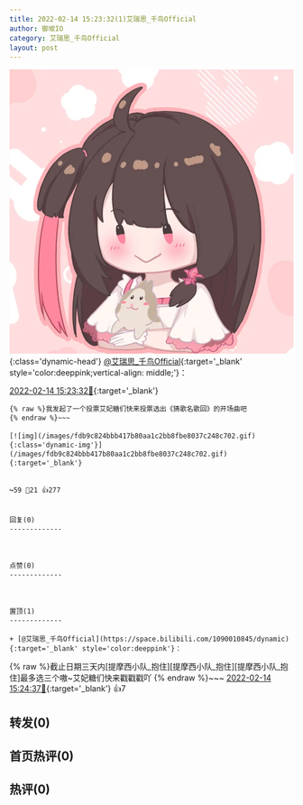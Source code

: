 ```yaml
---
title: 2022-02-14 15:23:32(1)艾瑞思_千鸟Official
author: 御坂IO
category: 艾瑞思_千鸟Official
layout: post
---
```


![img](/images/7e08840c56f251de28bdf766b647bd5fe9a5d50a.jpg){:class='dynamic-head'}
[@艾瑞思_千鸟Official](https://space.bilibili.com/1090010845/dynamic){:target='_blank' style='color:deeppink;vertical-align: middle;'}：

[2022-02-14 15:23:32🔗](https://t.bilibili.com/627000852254845467){:target='_blank'}

~~~
{% raw %}我发起了一个投票​艾妃糖们快来投票选出《猜歌名歌回》的开场曲吧
{% endraw %}~~~

[![img](/images/fdb9c824bbb417b80aa1c2bb8fbe8037c248c702.gif){:class='dynamic-img'}](/images/fdb9c824bbb417b80aa1c2bb8fbe8037c248c702.gif){:target='_blank'}


↪️59 💬21 👍277


回复(0)
-------------



点赞(0)
-------------



置顶(1)
-------------

+ [@艾瑞思_千鸟Official](https://space.bilibili.com/1090010845/dynamic){:target='_blank' style='color:deeppink'}：
~~~
{% raw %}截止日期三天内[提摩西小队_抱住][提摩西小队_抱住][提摩西小队_抱住]最多选三个嗷~艾妃糖们快来戳戳戳吖
{% endraw %}~~~
[2022-02-14 15:24:37🔗](https://t.bilibili.com/627000852254845467#reply102347452656){:target='_blank'} 👍7


转发(0)
-------------



首页热评(0)
-------------



热评(0)
-------------



